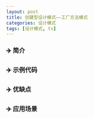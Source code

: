 ```yaml
---
layout: post
title: 创建型设计模式——工厂方法模式
categories: 设计模式
tags: [设计模式, ts]
---
```


### ✈️ 简介

### ✈️ 示例代码

### ✈️ 优缺点

### ✈️ 应用场景